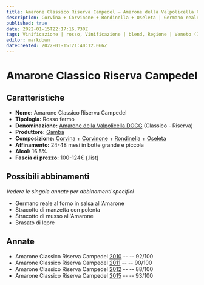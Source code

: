 ```yaml
---
title: Amarone Classico Riserva Campedel – Amarone della Valpolicella Classico Riserva DOCG – Gamba – Veneto (IT) – 100-124€ – 3★-5★
description: Corvina + Corvinone + Rondinella + Oseleta | Germano reale al forno in salsa all'Amarone – Stracotto di manzetta con polenta – Stracotto di musso all'Amarone – Brasato di lepre 
published: true
date: 2022-01-15T22:17:16.730Z
tags: Vinificazione | rosso, Vinificazione | blend, Regione | Veneto (IT), Vinificazione | fermo, Vitigni | Corvina, Vitigno | Rondinella, Vitigno | Corvinone, Vitigno | Oseleta, Prezzi | 100-124€, Valutazioni | 5 stelle, Alimento | germano, Cottura | al forno, Aromatizzazione | al vino, Alimento | manzo, Cottura | stracotto, Aromatizzazione | con polenta, Alimento | asino, Alimento | lepre
editor: markdown
dateCreated: 2022-01-15T21:40:12.066Z
---
```


# Amarone Classico Riserva Campedel

## Caratteristiche
- **Nome:** Amarone Classico Riserva Campedel
- **Tipologia:** Rosso fermo
- **Denominazione:** [Amarone della Valpolicella DOCG](/denominazioni/Italia/Veneto/DOCG/Amarone-della-Valpolicella) (Classico - Riserva)
- **Produttore:** [Gamba](/produttori/Italia/Veneto/Gamba) 
- **Composizione:** [Corvina](/vitigni/Italia/bacca-nera/corvina) + [Corvinone](/vitigni/Italia/bacca-nera/corvinone) + [Rondinella](/vitigni/Italia/bacca-nera/rondinella) + [Oseleta](/vitigni/Italia/bacca-nera/oseleta)
- **Affinamento:** 24-48 mesi in botte grande e piccola 
- **Alcol:** 16.5%
- **Fascia di prezzo:** 100-124€
{.list}

## Possibili abbinamenti
*Vedere le singole annate per abbinamenti specifici*

- Germano reale al forno in salsa all'Amarone
- Stracotto di manzetta con polenta
- Stracotto di musso all'Amarone
- Brasato di lepre

## Annate
- Amarone Classico Riserva Campedel [2010](vini/Italia/Veneto/Gamba/Amarone-Classico-Riserva-Campedel/2010) -- <span class="star-5"></span> -- 92/100
- Amarone Classico Riserva Campedel [2011](vini/Italia/Veneto/Gamba/Amarone-Classico-Riserva-Campedel/2011) -- <span class="star-4"></span> -- 90/100
- Amarone Classico Riserva Campedel [2012](vini/Italia/Veneto/Gamba/Amarone-Classico-Riserva-Campedel/2012) -- <span class="star-3"></span> -- 88/100
- Amarone Classico Riserva Campedel [2015](vini/Italia/Veneto/Gamba/Amarone-Classico-Riserva-Campedel/2015) -- <span class="star-5"></span> -- 93/100